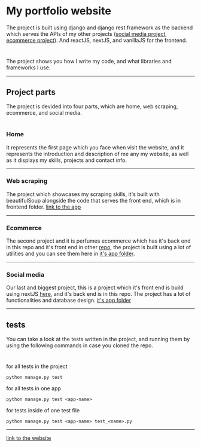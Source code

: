 # My portfolio website
The project is built using django and django rest framework as the backend which serves the APIs of my other projects ([social media project](https://github.com/SA12IF34/social-media-frontend), [ecommerce project](https://github.com/SA12IF34/ecommerce-frontend)).
And reactJS, nextJS, and vanillaJS for the frontend.
#
The project shows you how I write my code, and what libraries and frameworks I use.
___
## Project parts
The project is devided into four parts, which are home, web scraping, ecommerce, and social media.
#
### Home
It represents the first page which you face when visit the website, and it represents the introduction and description of me any my website, as well as it
displays my skills, projects and contact info.
___
### Web scraping
The project which showcases my scraping skills, it's built with beautifulSoup alongside the code that serves the front end, which is in frontend folder.
[link to the app](/webscraping)
___
### Ecommerce
The second project and it is perfumes ecommerce which has it's back end in this repo and it's front end in other [repo](https://github.com/SA12IF34/ecommerce-frontend),
the project is built using a lot of utilities and you can see them here in [it's app folder](/ecommerce).
___
### Social media
Our last and biggest project, this is a project which it's front end is build using nextJS [here](https://github.com/SA12IF34/social-media-frontend), and it's back end is in this repo. The project has a lot of functionalities and database design. [it's app folder](/social_media)
___
## tests
You can take a look at the tests written in the project, and running them by using the following commands in case you cloned the repo.
#
for all tests in the project
```
python manage.py test 
```
for all tests in one app
```
python manage.py test <app-name>
```
for tests inside of one test file
```
python manage.py test <app-name> test_<name>.py
```
___
[link to the website](https://saifchan.online)
